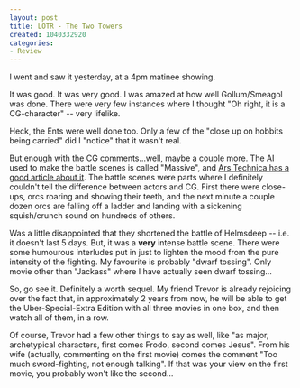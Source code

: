 ```yaml
--- 
layout: post
title: LOTR - The Two Towers
created: 1040332920
categories: 
- Review
---
```

I went and saw it yesterday, at a 4pm matinee showing.

It was good. It was very good. I was amazed at how well Gollum/Smeagol was done. There were very few instances where I thought "Oh right, it is a CG-character" -- very lifelike.

Heck, the Ents were well done too. Only a few of the "close up on hobbits being carried" did I "notice" that it wasn't real.

But enough with the CG comments...well, maybe a couple more. The AI used to make the battle scenes is called "Massive", and <a href="http://www.arstechnica.com/archive/news/1039832250.html">Ars Technica has a good article about it</a>. The battle scenes were parts where I definitely couldn't tell the difference between actors and CG. First there were close-ups, orcs roaring and showing their teeth, and the next minute a couple dozen orcs are falling off a ladder and landing with a sickening squish/crunch sound on hundreds of others.

Was a little disappointed that they shortened the battle of Helmsdeep -- i.e. it doesn't last 5 days. But, it was a <b>very</b> intense battle scene. There were some humourous interludes put in just to lighten the mood from the pure intensity of the fighting. My favourite is probably "dwarf tossing". Only movie other than "Jackass" where I have actually seen dwarf tossing...

So, go see it. Definitely a worth sequel. My friend Trevor is already rejoicing over the fact that, in approximately 2 years from now, he will be able to get the Uber-Special-Extra Edition with all three movies in one box, and then watch all of them, in a row.

Of course, Trevor had a few other things to say as well, like "as major, archetypical characters, first comes Frodo, second comes Jesus". From his wife (actually, commenting on the first movie) comes the comment "Too much sword-fighting, not enough talking". If that was your view on the first movie, you probably won't like the second...
